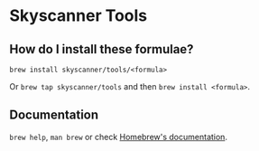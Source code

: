 # Skyscanner Tools

## How do I install these formulae?

`brew install skyscanner/tools/<formula>`

Or `brew tap skyscanner/tools` and then `brew install <formula>`.

## Documentation

`brew help`, `man brew` or check [Homebrew's documentation](https://docs.brew.sh).
